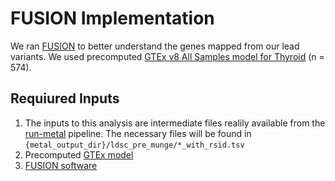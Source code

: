 # FUSION Implementation

We ran [FUSION](http://gusevlab.org/projects/fusion/) to better understand the genes mapped from our lead variants. We used precomputed [GTEx v8 All Samples model for Thyroid](https://s3.us-west-1.amazonaws.com/gtex.v8.fusion/ALL/GTExv8.ALL.Thyroid.tar.gz) (n = 574). 

## Requiured Inputs
1) The inputs to this analysis are intermediate files realily available from the [run-metal](https://github.com/pozdeyevlab/gwas-analysis/tree/main/run-metal) pipeline. The necessary files will be found in `{metal_output_dir}/ldsc_pre_munge/*_with_rsid.tsv`
2) Precomputed [GTEx model](https://s3.us-west-1.amazonaws.com/gtex.v8.fusion/ALL/GTExv8.ALL.Thyroid.tar.gz)
3) [FUSION software](http://gusevlab.org/projects/fusion/#installation)